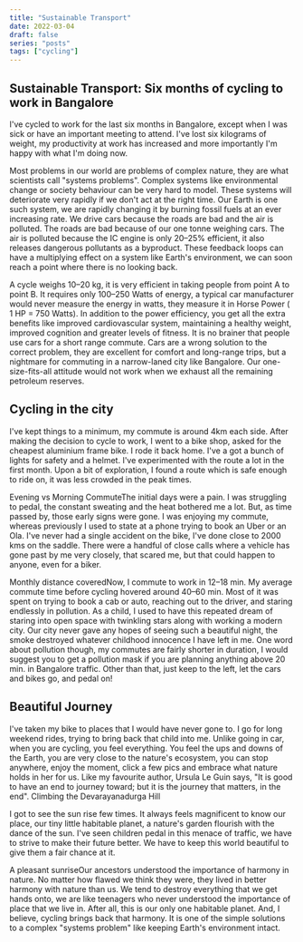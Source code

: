 ```yaml
---
title: "Sustainable Transport"
date: 2022-03-04
draft: false
series: "posts"
tags: ["cycling"]
---
```



## Sustainable Transport: Six months of cycling to work in Bangalore


I've cycled to work for the last six months in Bangalore, except when I was sick or have an important meeting to attend. I've lost six kilograms of weight, my productivity at work has increased and more importantly I'm happy with what I'm doing now.


Most problems in our world are problems of complex nature, they are what scientists call "systems problems". Complex systems like environmental change or society behaviour can be very hard to model. These systems will deteriorate very rapidly if we don't act at the right time. Our Earth is one such system, we are rapidly changing it by burning fossil fuels at an ever increasing rate. We drive cars because the roads are bad and the air is polluted. The roads are bad because of our one tonne weighing cars. The air is polluted because the IC engine is only 20–25% efficient, it also releases dangerous pollutants as a byproduct. These feedback loops can have a multiplying effect on a system like Earth's environment, we can soon reach a point where there is no looking back.


A cycle weighs 10–20 kg, it is very efficient in taking people from point A to point B. It requires only 100–250 Watts of energy, a typical car manufacturer would never measure the energy in watts, they measure it in Horse Power ( 1 HP = 750 Watts). In addition to the power efficiency, you get all the extra benefits like improved cardiovascular system, maintaining a healthy weight, improved cognition and greater levels of fitness. It is no brainer that people use cars for a short range commute. Cars are a wrong solution to the correct problem, they are excellent for comfort and long-range trips, but a nightmare for commuting in a narrow-laned city like Bangalore. Our one-size-fits-all attitude would not work when we exhaust all the remaining petroleum reserves.


## Cycling in the city


I've kept things to a minimum, my commute is around 4km each side. After making the decision to cycle to work, I went to a bike shop, asked for the cheapest aluminium frame bike. I rode it back home. I've a got a bunch of lights for safety and a helmet. I've experimented with the route a lot in the first month. Upon a bit of exploration, I found a route which is safe enough to ride on, it was less crowded in the peak times.


Evening vs Morning CommuteThe initial days were a pain. I was struggling to pedal, the constant sweating and the heat bothered me a lot. But, as time passed by, those early signs were gone. I was enjoying my commute, whereas previously I used to state at a phone trying to book an Uber or an Ola.
I've never had a single accident on the bike, I've done close to 2000 kms on the saddle. There were a handful of close calls where a vehicle has gone past by me very closely, that scared me, but that could happen to anyone, even for a biker.


Monthly distance coveredNow, I commute to work in 12–18 min. My average commute time before cycling hovered around 40–60 min. Most of it was spent on trying to book a cab or auto, reaching out to the driver, and staring endlessly in pollution. As a child, I used to have this repeated dream of staring into open space with twinkling stars along with working a modern city. Our city never gave any hopes of seeing such a beautiful night, the smoke destroyed whatever childhood innocence I have left in me.
One word about pollution though, my commutes are fairly shorter in duration, I would suggest you to get a pollution mask if you are planning anything above 20 min. in Bangalore traffic. Other than that, just keep to the left, let the cars and bikes go, and pedal on!


## Beautiful Journey


I've taken my bike to places that I would have never gone to. I go for long weekend rides, trying to bring back that child into me. Unlike going in car, when you are cycling, you feel everything. You feel the ups and downs of the Earth, you are very close to the nature's ecosystem, you can stop anywhere, enjoy the moment, click a few pics and embrace what nature holds in her for us. Like my favourite author, Ursula Le Guin says, "It is good to have an end to journey toward; but it is the journey that matters, in the end".
Climbing the Devarayanadurga Hill

I got to see the sun rise few times. It always feels magnificent to know our place, our tiny little habitable planet, a nature's garden flourish with the dance of the sun. I've seen children pedal in this menace of traffic, we have to strive to make their future better. We have to keep this world beautiful to give them a fair chance at it.


A pleasant sunriseOur ancestors understood the importance of harmony in nature. No matter how flawed we think they were, they lived in better harmony with nature than us. We tend to destroy everything that we get hands onto, we are like teenagers who never understood the importance of place that we live in. After all, this is our only one habitable planet. And, I believe, cycling brings back that harmony. It is one of the simple solutions to a complex "systems problem" like keeping Earth's environment intact.